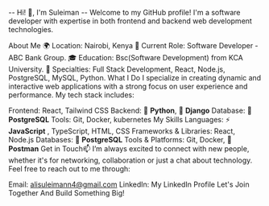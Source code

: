 -- Hi! 👋, I'm Suleiman --
Welcome to my GitHub profile! I'm a software developer with expertise in both frontend and backend web development technologies.

About Me
🌍 Location: Nairobi, Kenya
💼 Current Role: Software Developer - ABC Bank Group.
🎓 Education: Bsc(Software Development) from KCA University.
🌟 Specialties: Full Stack Development, React, Node.js, PostgreSQL, MySQL, Python.
What I Do
I specialize in creating dynamic and interactive web applications with a strong focus on user experience and performance. My tech stack includes:

Frontend: React, Tailwind CSS
Backend: 🐍 **Python**,  🌿 **Django**
Database: 🐘 **PostgreSQL**
Tools: Git, Docker, kubernetes
My Skills
Languages:  ⚡ **JavaScript** , TypeScript, HTML, CSS
Frameworks & Libraries: React, Node.js
Databases: 🐘 **PostgreSQL**
Tools & Platforms: Git, Docker, 📮 **Postman**
Get in Touch📫
I’m always excited to connect with new people, whether it's for networking, collaboration or just a chat about technology. Feel free to reach out to me through:

Email: alisuleimann4@gmail.com
LinkedIn: My LinkedIn Profile
Let's Join Together And Build Something Big!

